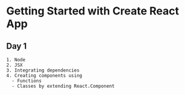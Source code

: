 # Getting Started with Create React App

## Day 1 
    1. Node
    2. JSX
    3. Integrating dependencies 
    4. Creating components using 
      - Functions 
      - Classes by extending React.Component

